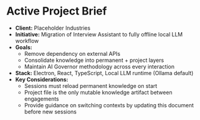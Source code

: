 # Active Project Brief

- **Client:** Placeholder Industries
- **Initiative:** Migration of Interview Assistant to fully offline local LLM workflow
- **Goals:**
  - Remove dependency on external APIs
  - Consolidate knowledge into permanent + project layers
  - Maintain AI Governor methodology across every interaction
- **Stack:** Electron, React, TypeScript, Local LLM runtime (Ollama default)
- **Key Considerations:**
  - Sessions must reload permanent knowledge on start
  - Project file is the only mutable knowledge artifact between engagements
  - Provide guidance on switching contexts by updating this document before new sessions
